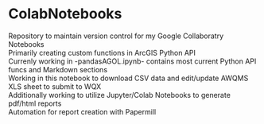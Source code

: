 # ColabNotebooks
Repository to maintain version control for my Google Collaboratry Notebooks  
Primarily creating custom functions in ArcGIS Python API  
Currenly working in -pandasAGOL.ipynb- contains most current Python API funcs and Markdown sections  
Working in this notebook to download CSV data and edit/update AWQMS XLS sheet to submit to WQX  
Additionally working to utilize Jupyter/Colab Notebooks to generate pdf/html reports  
Automation for report creation with Papermill
